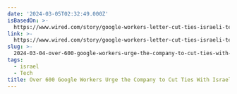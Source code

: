 ```yaml
---
date: '2024-03-05T02:32:49.000Z'
isBasedOn: >-
  https://www.wired.com/story/google-workers-letter-cut-ties-israeli-tech-conference/
link: >-
  https://www.wired.com/story/google-workers-letter-cut-ties-israeli-tech-conference/
slug: >-
  2024-03-04-over-600-google-workers-urge-the-company-to-cut-ties-with-israeli-tech-conf
tags:
  - israel
  - Tech
title: Over 600 Google Workers Urge the Company to Cut Ties With Israeli Tech Conf
---
```


